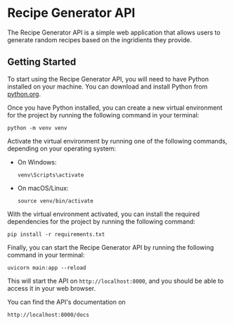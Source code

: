 
# Recipe Generator API

The Recipe Generator API is a simple web application that allows users to generate random recipes based on the ingridients they provide.

## Getting Started

To start using the Recipe Generator API, you will need to have Python installed on your machine. You can download and install Python from [python.org](https://www.python.org/downloads/).

Once you have Python installed, you can create a new virtual environment for the project by running the following command in your terminal:
```
python -m venv venv
```

Activate the virtual environment by running one of the following commands, depending on your operating system:
- On Windows:
  ```
  venv\Scripts\activate
  ```
- On macOS/Linux:
  ```
  source venv/bin/activate
  ```

With the virtual environment activated, you can install the required dependencies for the project by running the following command:
```
pip install -r requirements.txt
```

Finally, you can start the Recipe Generator API by running the following command in your terminal:
```
uvicorn main:app --reload
```

This will start the API on `http://localhost:8000`, and you should be able to access it in your web browser.

You can find the API's documentation on 

```
http://localhost:8000/docs
```
